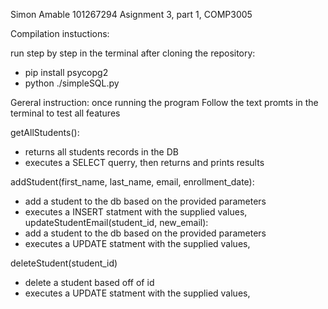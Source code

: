 Simon Amable
101267294
Asignment 3, part 1,  COMP3005


Compilation instuctions:

run step by step in the terminal after cloning the repository:
- pip install psycopg2
- python ./simpleSQL.py


Gereral instruction:
once running the program Follow the text promts in the terminal to test all features


getAllStudents():
 - returns all students records in the DB
 - executes a SELECT querry, then returns and prints results

addStudent(first_name, last_name, email, enrollment_date): 
 - add a student to the db based on the provided parameters
 - executes a INSERT statment with the supplied values, 
updateStudentEmail(student_id, new_email):
 - add a student to the db based on the provided parameters
 - executes a UPDATE statment with the supplied values,

deleteStudent(student_id)
 - delete a student based off of id
 - executes a UPDATE statment with the supplied values,
